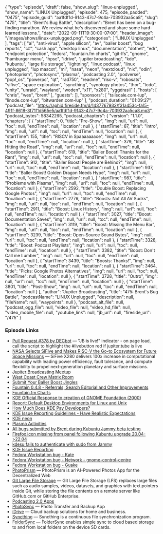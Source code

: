 {
  "type": "episode",
  "draft": false,
  "show_slug": "linux-unplugged",
  "show_name": "LINUX Unplugged",
  "episode": 475,
  "episode_padded": "0475",
  "episode_guid": "aa1fdf1d-9143-47c7-9c4a-703932aa5ca8",
  "slug": "475",
  "title": "Brent's Bug Battle",
  "description": "Brent has been on a bug-finding marathon. We review what he's discovered and share some hard-learned lessons.",
  "date": "2022-09-11T19:30:00-07:00",
  "header_image": "/images/shows/linux-unplugged.png",
  "categories": [
    "LINUX Unplugged"
  ],
  "tags": [
    "ai",
    "anti-virus",
    "apple silicon",
    "av",
    "baller boost",
    "bug reports",
    "c#",
    "cash app",
    "desktop linux",
    "documentation",
    "dotnet",
    "edr",
    "endpoint protection",
    "fedora",
    "fountain.fm charts",
    "git-lfs",
    "gnome",
    "hamburger menu",
    "hpsc",
    "idrive",
    "jupiter broadcasting",
    "kde",
    "kubuntu",
    "large file storage",
    "lightning",
    "linux podcast",
    "linux unplugged",
    "lup mascot",
    "ml",
    "nasa",
    "neon",
    "nextcloud",
    "nix",
    "odin",
    "photoprism",
    "photosync",
    "plasma",
    "podcasting 2.0",
    "podverse",
    "pop!_os",
    "powerpc",
    "qt",
    "rad750",
    "readme",
    "risc-v",
    "robosats",
    "sifive",
    "space exploration",
    "syncthing",
    "synology photos",
    "thor",
    "todo",
    "unity",
    "unraid",
    "wayland",
    "woden",
    "x11",
    "x280",
    "yggdrasil"
  ],
  "hosts": [
    "chris",
    "wes",
    "brent"
  ],
  "guests": [],
  "sponsors": [
    "tailscale.com-lup",
    "linode.com-lup",
    "bitwarden.com-lup"
  ],
  "podcast_duration": "01:09:27",
  "podcast_file": "https://aphid.fireside.fm/d/1437767933/f31a453c-fa15-491f-8618-3f71f1d565e5/aa1fdf1d-9143-47c7-9c4a-703932aa5ca8.mp3",
  "podcast_bytes": 58342265,
  "podcast_chapters": {
    "version": "1.1.0",
    "chapters": [
      {
        "startTime": 0,
        "title": "Pre-Show",
        "img": null,
        "url": null,
        "toc": null,
        "endTime": null,
        "location": null
      },
      {
        "startTime": 87,
        "title": "Intro",
        "img": null,
        "url": null,
        "toc": null,
        "endTime": null,
        "location": null
      },
      {
        "startTime": 155,
        "title": "RISCV in Spaaaaaaace",
        "img": null,
        "url": null,
        "toc": null,
        "endTime": null,
        "location": null
      },
      {
        "startTime": 379,
        "title": "JB Hitting the Road",
        "img": null,
        "url": null,
        "toc": null,
        "endTime": null,
        "location": null
      },
      {
        "startTime": 619,
        "title": "Baller Boost! Thanks for the Rant",
        "img": null,
        "url": null,
        "toc": null,
        "endTime": null,
        "location": null
      },
      {
        "startTime": 912,
        "title": "Baller Boost! People are Behind?",
        "img": null,
        "url": null,
        "toc": null,
        "endTime": null,
        "location": null
      },
      {
        "startTime": 937,
        "title": "Baller Boost! Golden Dragon Needs Hype",
        "img": null,
        "url": null,
        "toc": null,
        "endTime": null,
        "location": null
      },
      {
        "startTime": 987,
        "title": "Problems with Plasma",
        "img": null,
        "url": null,
        "toc": null,
        "endTime": null,
        "location": null
      },
      {
        "startTime": 2592,
        "title": "Double Boost: Replacing Google Photos",
        "img": null,
        "url": null,
        "toc": null,
        "endTime": null,
        "location": null
      },
      {
        "startTime": 2776,
        "title": "Boosts: Not All AV Sucks",
        "img": null,
        "url": null,
        "toc": null,
        "endTime": null,
        "location": null
      },
      {
        "startTime": 2911,
        "title": "Boost: Linux History",
        "img": null,
        "url": null,
        "toc": null,
        "endTime": null,
        "location": null
      },
      {
        "startTime": 3027,
        "title": "Boost: Documentation Saves",
        "img": null,
        "url": null,
        "toc": null,
        "endTime": null,
        "location": null
      },
      {
        "startTime": 3119,
        "title": "Boost: Missing the Menu Bar",
        "img": null,
        "url": null,
        "toc": null,
        "endTime": null,
        "location": null
      },
      {
        "startTime": 3239,
        "title": "Boost: Open-Source Sound Bytes",
        "img": null,
        "url": null,
        "toc": null,
        "endTime": null,
        "location": null
      },
      {
        "startTime": 3328,
        "title": "Boost: Podcast Playlists",
        "img": null,
        "url": null,
        "toc": null,
        "endTime": null,
        "location": null
      },
      {
        "startTime": 3382,
        "title": "Boost: Don't Call me Lumber",
        "img": null,
        "url": null,
        "toc": null,
        "endTime": null,
        "location": null
      },
      {
        "startTime": 3439,
        "title": "Boosts: Thanks!",
        "img": null,
        "url": null,
        "toc": null,
        "endTime": null,
        "location": null
      },
      {
        "startTime": 3464,
        "title": "Picks: Google Photos Alternatives",
        "img": null,
        "url": null,
        "toc": null,
        "endTime": null,
        "location": null
      },
      {
        "startTime": 3728,
        "title": "Outro",
        "img": null,
        "url": null,
        "toc": null,
        "endTime": null,
        "location": null
      },
      {
        "startTime": 3801,
        "title": "Post-Show",
        "img": null,
        "url": null,
        "toc": null,
        "endTime": null,
        "location": null
      }
    ],
    "author": "Jupiter Broadcasting",
    "title": "475: Brent's Bug Battle",
    "podcastName": "LINUX Unplugged",
    "description": null,
    "fileName": null,
    "waypoints": null
  },
  "podcast_alt_file": null,
  "podcast_ogg_file": null,
  "video_file": null,
  "video_hd_file": null,
  "video_mobile_file": null,
  "youtube_link": null,
  "jb_url": null,
  "fireside_url": "/475"
}


### Episode Links

  * [Pull Request #378 by DECbot](https://github.com/JupiterBroadcasting/jupiterbroadcasting.com/pull/378 "Pull Request #378 by DECbot") — "JB is live!" indicator - on page load, call the script to highlight the #livebutton red if jupiter.tube is live
  * [NASA Selects SiFive and Makes RISC-V the Go-to Ecosystem for Future Space Missions](https://www.sifive.com/press/nasa-selects-sifive-and-makes-risc-v-the-go-to-ecosystem "NASA Selects SiFive and Makes RISC-V the Go-to Ecosystem for Future Space Missions") — SiFive X280 delivers 100x increase in computational capability with leading power efficiency, fault tolerance, and compute flexibility to propel next-generation planetary and surface missions.
  * [Jupiter Broadcasting Meetup](http://meetup.com/jupiterbroadcasting "Jupiter Broadcasting Meetup")
  * [West Coast Crew Matrix Room](https://bit.ly/westcoastcrew "West Coast Crew Matrix Room")
  * [Submit Your Baller Boost Jingles](https://github.com/JupiterBroadcasting/linux-unplugged/issues/1 "Submit Your Baller Boost Jingles")
  * [Fountain 0.4.8 - Referrals, Search Editorial and Other Improvements](https://fountainpodcasts.substack.com/p/fountain-048-referrals-search-editorial "Fountain 0.4.8 - Referrals, Search Editorial and Other Improvements")
  * [Fountain.fm Charts](http://fountain.fm/charts "Fountain.fm Charts")
  * [KDE Official Response to creation of GNOME Foundation (2000)](https://kde.org/announcements/gfresponse/ "KDE Official Response to creation of GNOME Foundation \(2000\)")
  * [Report: Default Desktop Environments for Linux and Unix](https://eylenburg.github.io/de_default_2022old.htm "Report: Default Desktop Environments for Linux and Unix")
  * [How Much Does KDE Pay Developers?](https://www.youtube.com/watch?v=Zj18Dh9sT5E "How Much Does KDE Pay Developers?")
  * [KDE Issue Reporting Guidelines - Have Realistic Expectations](https://community.kde.org/Get_Involved/Issue_Reporting#Have_realistic_expectations "KDE Issue Reporting Guidelines - Have Realistic Expectations")
  * [KDE neon](https://neon.kde.org/ "KDE neon")
  * [Plasma Activities](https://docs.kde.org/trunk5/en/plasma-desktop/plasma-desktop/activities-interface.html#:~:text=While%20virtual%20desktop%20are%20used,are%20currently%20trying%20to%20accomplish. "Plasma Activities")
  * [All bugs submitted by Brent during Kubuntu Jammy beta testing](https://bugs.launchpad.net/~gerbrent "All bugs submitted by Brent during Kubuntu Jammy beta testing")
  * [Firefox icon missing from panel following Kubuntu upgrade 20.04->22.04](https://bugs.launchpad.net/ubuntu/+source/firefox/+bug/1964036 "Firefox icon missing from panel following Kubuntu upgrade 20.04->22.04")
  * [kdesu fails to authenticate with sudo from Jammy](https://bugs.launchpad.net/ubuntu/+source/ubuntustudio-default-settings/+bug/1965439 "kdesu fails to authenticate with sudo from Jammy")
  * [KDE Issue Reporting](https://community.kde.org/Get_Involved/Issue_Reporting "KDE Issue Reporting")
  * [Fedora Workstation bug - Kate](https://retrace.fedoraproject.org/faf/reports/449476/ "Fedora Workstation bug - Kate")
  * [Fedora Workstation bug - Network - gnome-control-centre](https://retrace.fedoraproject.org/faf/reports/369537/ "Fedora Workstation bug - Network - gnome-control-centre")
  * [Fedora Workstation bug - Guake](https://retrace.fedoraproject.org/faf/reports/254776/ "Fedora Workstation bug - Guake")
  * [PhotoPrism](https://photoprism.app/ "PhotoPrism") — PhotoPrism is an AI-Powered Photos App for the Decentralized Web
  * [Git Large File Storage](https://git-lfs.github.com/ "Git Large File Storage") — Git Large File Storage (LFS) replaces large files such as audio samples, videos, datasets, and graphics with text pointers inside Git, while storing the file contents on a remote server like GitHub.com or GitHub Enterprise.
  * [Podcasting 2.0 Apps](https://podcastindex.org/apps?appTypes=app&elements=Value "Podcasting 2.0 Apps")
  * [PhotoSync](https://www.photosync-app.com/home.html "PhotoSync") — Photo Transfer and Backup App
  * [iDrive](https://www.idrive.com/ "iDrive") — Cloud backup solutions for home and business.
  * [Syncthing](https://syncthing.net/ "Syncthing") — Syncthing is a continuous file synchronization program.
  * [FolderSync](https://play.google.com/store/apps/details?id=dk.tacit.android.foldersync.lite&hl=en_US&gl=US "FolderSync") — FolderSync enables simple sync to cloud based storage to and from local folders on the device SD cards.


